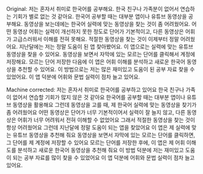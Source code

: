 Original:
저는 혼자서 취미로 한국어를 공부해요. 한국 친구나 가족분이 없어서 연습하는 기회가 별로 없는 것 같아요. 한국어 공부할 때는 대부분 앱이나 유튜브 동영상을 공부해요. 동영상을 보는데에는 한국어 실력에 맞는 동영상을 찾는 것이 좀 어려웠어요. 어떤 동영상 어휘는 실력이 개선하지 못한 정도로 단어가 기본적이고, 다른 동영상은 어휘가 고급스러워서 이해를 전혀 못해요. 적절한 동영상을 찾는 것이 이제부터 정말 어려웠어요. 지난달에는 저는 정말 도움이 된 앱 찾아봤어요. 이 앱으로는 실력에 맞는 유튜브 동영상을 찾을 수 있어요. 동영상을 보면서 자막에 있는 모르는 단어를 클릭해서 계정에 저장해요. 모르는 단어 저장한 다음에 이 앱은 어휘 이해를 분석하고 새로운 한국어 동영상을 추천할 수 있어요. 이 방법으로는 저는 많은 재미있고 도움이 된 공부 자료 찾을 수 있었어요. 이 앱 덕분에 어휘와 문법 실력이 점차 늘고 있어요.

Machine corrected:
저는 혼자서 취미로 한국어를 공부하고 있어요
한국 친구나 가족이 없어서 연습할 기회가 많지 않은 것 같아요
한국어를 공부할 때는 대부분 앱이나 유튜브 동영상을 활용해요
그런데 동영상을 고를 때, 제 한국어 실력에 맞는 동영상을 찾기가 좀 어려웠어요
어떤 동영상은 단어가 너무 기본적이어서 실력이 잘 늘지 않고, 다른 동영상은 어휘가 너무 어려워서 전혀 이해할 수 없었어요
그래서 적절한 동영상을 찾는 것이 항상 어려웠어요
그런데 지난달에 정말 도움이 되는 앱을 찾았어요
이 앱은 제 실력에 맞는 유튜브 동영상을 추천해 줘요
동영상을 보면서 자막에 있는 모르는 단어를 클릭하면, 그 단어를 제 계정에 저장할 수 있어요
모르는 단어를 저장한 후에, 이 앱은 제 어휘 이해도를 분석하고 새로운 한국어 동영상을 추천해 줘요
이 방법 덕분에 저는 재미있고 도움이 되는 공부 자료를 많이 찾을 수 있었어요
이 앱 덕분에 어휘와 문법 실력이 점차 늘고 있어요.
